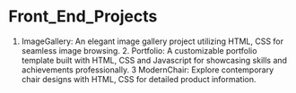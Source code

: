 # Front_End_Projects
1. ImageGallery: An elegant image gallery project utilizing HTML, CSS for seamless image browsing.  2. Portfolio: A customizable portfolio template built with HTML, CSS  and Javascript for showcasing skills and achievements professionally.  3 ModernChair:  Explore contemporary chair designs with HTML, CSS for detailed product information.

